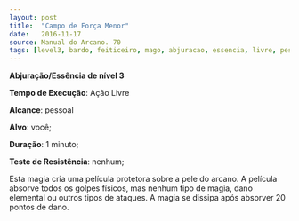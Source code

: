 ```yaml
---
layout: post
title:  "Campo de Força Menor"
date:   2016-11-17
source: Manual do Arcano. 70
tags: [level3, bardo, feiticeiro, mago, abjuracao, essencia, livre, pessoal, voce, minuto, nenhum]
---
```


**Abjuração/Essência de nível 3**

**Tempo de Execução**: Ação Livre

**Alcance**: pessoal

**Alvo**: você;

**Duração**: 1 minuto;

**Teste de Resistência**: nenhum;

Esta magia cria uma película protetora sobre a pele do arcano. A película 
absorve todos os golpes físicos, mas nenhum tipo de magia, dano elemental 
ou outros tipos de ataques. A magia se dissipa após absorver 20 pontos de dano.